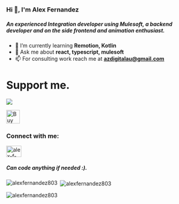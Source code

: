 

<h3 align="left">Hi 👋, I'm Alex Fernandez</h3>
<h5 align="left">An experienced Integration developer using Mulesoft, a backend developer and on the side frontend and animation enthusiast.</h5>

- 🌱 I’m currently learning **Remotion, Kotlin** 
- 💬 Ask me about **react, typescript, mulesoft**
- 📫 For consulting work reach me at **azdigitalau@gmail.com**

# Support me.
<p>
<a href="https://www.buymeacoffee.com/alexfernandez"><img src="https://img.buymeacoffee.com/button-api/?text=Buy me a coffee&emoji=&slug=alexfernandez&button_colour=FFDD00&font_colour=000000&font_family=Cookie&outline_colour=000000&coffee_colour=ffffff" /></a>
</p>
<a href='https://ko-fi.com/Y8Y8I8R7D' target='_blank'><img height='36' style='border:0px;height:36px;' src='https://storage.ko-fi.com/cdn/kofi2.png?v=3' border='0' alt='Buy Me a Coffee at ko-fi.com' /></a>

<h3 align="left">Connect with me:</h3>
<p align="left">
<a href="https://linkedin.com/in/alex-f-17a5bb56" target="blank"><img align="center" src="https://raw.githubusercontent.com/rahuldkjain/github-profile-readme-generator/master/src/images/icons/Social/linked-in-alt.svg" alt="alex-f-17a5bb56" height="30" width="40" /></a>
</p>

<h5 align="left">Can code anything if needed :).</h5>

<p><img align="left" src="https://github-readme-stats.vercel.app/api/top-langs?username=alexfernandez803&show_icons=true&locale=en&layout=compact" alt="alexfernandez803" /></p>

<p>&nbsp;<img align="center" src="https://github-readme-stats.vercel.app/api?username=alexfernandez803&show_icons=true&locale=en" alt="alexfernandez803" /></p>

<p><img align="center" src="https://github-readme-streak-stats.herokuapp.com/?user=alexfernandez803&" alt="alexfernandez803" /></p>
